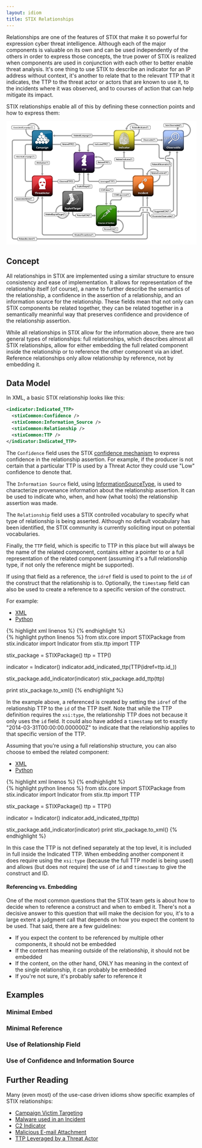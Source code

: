 ```yaml
---
layout: idiom
title: STIX Relationships
---
```


Relationships are one of the features of STIX that make it so powerful for expression cyber threat intelligence. Although each of the major components is valuable on its own and can be used independently of the others in order to express those concepts, the true power of STIX is realized when components are used in conjunction with each other to better enable threat analysis. It's one thing to use STIX to describe an indicator for an IP address without context, it's another to relate that to the relevant TTP that it indicates, the TTP to the threat actor or actors that are known to use it, to the incidents where it was observed, and to courses of action that can help mitigate its impact.

STIX relationships enable all of this by defining these connection points and how to express them:

<img src="/images/stix-architecture.png" alt="STIX relationship diagram" />

## Concept

All relationships in STIX are implemented using a similar structure to ensure consistency and ease of implementation. It allows for representation of the relationship itself (of course), a name to further describe the semantics of the relationship, a confidence in the assertion of a relationship, and an information source for the relationship. These fields mean that not only can STIX components be related together, they can be related together in a semantically meaninful way that preserves confidence and providence of the relationship assertion.

While all relationships in STIX allow for the information above, there are two general types of relationships: full relationships, which describes almost all STIX relationships, allow for either embedding the full related component inside the relationship or to reference the other component via an idref. Reference relationships only allow relationship by reference, not by embedding it.

## Data Model

In XML, a basic STIX relationship looks like this:

```xml
<indicator:Indicated_TTP>
  <stixCommon:Confidence />
  <stixCommon:Information_Source />
  <stixCommon:Relationship />
  <stixCommon:TTP />
</indicator:Indicated_TTP>
```

The `Confidence` field uses the STIX [confidence mechanism](/idioms/features/confidence) to express confidence in the relationship assertion. For example, if the producer is not certain that a particular TTP is used by a Threat Actor they could use "Low" confidence to denote that.

The `Information Source` field, using [InformationSourceType](/documentation/stixCommon/InformationSourceType), is used to characterize provenance information about the relationship assertion. It can be used to indicate who, when, and how (what tools) the relationship assertion was made.

The `Relationship` field uses a STIX controlled vocabulary to specify what type of relationship is being asserted. Although no default vocabulary has been identified, the STIX community is currently soliciting input on potential vocabularies.

Finally, the `TTP` field, which is specific to TTP in this place but will always be the name of the related component, contains either a pointer to or a full representation of the related component (assuming it's a full relationship type, if not only the reference might be supported).

If using that field as a reference, the `idref` field is used to point to the `id` of the construct that the relationship is to. Optionally, the `timestamp` field can also be used to create a reference to a specific version of the construct.

For example:

<ul class="nav nav-tabs">
  <li class="active"><a href="#ms-xml" data-toggle="tab">XML</a></li>
  <li><a href="#ms-python" data-toggle="tab">Python</a></li>
</ul>
<div class="tab-content">
  <div class="tab-pane active" id="ms-xml">
{% highlight xml linenos %}
<stix:Indicators>
  <stix:Indicator id="1" timestamp="2014-03-31T00:00:00.000000Z" xsi:type="indicator:IndicatorType">
    <stix:Indicated_TTP>
      <stix:TTP idref="2" />
    </stix:Indicated_TTP>
  </stix:Indicator>
</stix:Indicators>
<stix:TTPs>
  <stix:TTP id="2" timestamp="2014-03-31T00:00:00.000000Z" xsi:type="ttp:TTPType">
    <!-- SNIP -->
  </stix:TTP>
</stix:TTPs>
{% endhighlight %}
  </div>
  <div class="tab-pane" id="ms-python">
{% highlight python linenos %}
from stix.core import STIXPackage
from stix.indicator import Indicator
from stix.ttp import TTP

stix_package = STIXPackage()
ttp = TTP()

indicator = Indicator()
indicator.add_indicated_ttp(TTP(idref=ttp.id_))

stix_package.add_indicator(indicator)
stix_package.add_ttp(ttp)

print stix_package.to_xml()
{% endhighlight %}
  </div>
</div>

In the example above, a referenced is created by setting the `idref` of the relationship TTP to the `id` of the TTP itself. Note that while the TTP definition requires the `xsi:type`, the relationship TTP does not because it only uses the `id` field. It could also have added a `timestamp` set to exactly "2014-03-31T00:00:00.000000Z" to indicate that the relationship applies to that specific version of the TTP.

Assuming that you're using a full relationship structure, you can also choose to embed the related component:

<ul class="nav nav-tabs">
  <li class="active"><a href="#ms-xml" data-toggle="tab">XML</a></li>
  <li><a href="#embed-python" data-toggle="tab">Python</a></li>
</ul>
<div class="tab-content">
  <div class="tab-pane active" id="ms-xml">
{% highlight xml linenos %}
<stix:Indicators>
  <stix:Indicator id="1" timestamp="2014-03-31T00:00:00.000000Z" xsi:type="indicator:IndicatorType">
    <stix:Indicated_TTP>
      <stix:TTP id="2" timestamp="2014-03-31T00:00:00.000000Z" xsi:type="ttp:TTPType">
        <!-- SNIP -->
      </stix:TTP>
    </stix:Indicated_TTP>
  </stix:Indicator>
</stix:Indicators>
{% endhighlight %}
  </div>
  <div class="tab-pane" id="embed-python">
{% highlight python linenos %}
from stix.core import STIXPackage
from stix.indicator import Indicator
from stix.ttp import TTP

stix_package = STIXPackage()
ttp = TTP()

indicator = Indicator()
indicator.add_indicated_ttp(ttp)

stix_package.add_indicator(indicator)
print stix_package.to_xml()
{% endhighlight %}
  </div>
</div>

In this case the TTP is not defined separately at the top level, it is included in full inside the Indicated TTP. When embedding another component it does require using the `xsi:type` (because the full TTP model is being used) and allows (but does not require) the use of `id` and `timestamp` to give the construct and ID.

<div class="well well-sm">
<h4>Referencing vs. Embedding</h4>
<p>One of the most common questions that the STIX team gets is about how to decide when to reference a construct and when to embed it. There's not a decisive answer to this question that will make the decision for you, it's to a large extent a judgment call that depends on how you expect the content to be used. That said, there are a few guidelines:</p>
<ul>
  <li>If you expect the content to be referenced by multiple other components, it should not be embedded</li>
  <li>If the content has meaning outside of the relationship, it should not be embedded</li>
  <li>If the content, on the other hand, ONLY has meaning in the context of the single relationship, it can probably be embedded</li>
  <li>If you're not sure, it's probably safer to reference it</li>
</div>

## Examples

### Minimal Embed

### Minimal Reference

### Use of Relationship Field

### Use of Confidence and Information Source

## Further Reading

Many (even most) of the use-case driven idioms show specific examples of STIX relationships:

* [Campaign Victim Targeting](/idioms/campaigns/victim-targeting)
* [Malware used in an Incident](/idioms/incident/incident-malware)
* [C2 Indicator](/idioms/indicator/c2-indicator)
* [Malicious E-mail Attachment](/idioms/indicator/malicious-email-attachment)
* [TTP Leveraged by a Threat Actor](/idioms/threat-actor/leveraged-ttp)